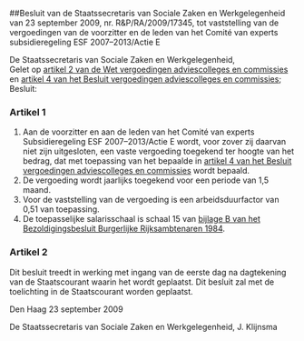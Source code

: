 <meta http-equiv='Content-Type' content='text/html; charset=utf-8' />

##Besluit van de Staatssecretaris van Sociale Zaken en Werkgelegenheid van 23 september 2009, nr. R&P/RA/2009/17345, tot vaststelling van de vergoedingen van de voorzitter en de leden van het Comité van experts subsidieregeling ESF 2007–2013/Actie E

De Staatssecretaris van Sociale Zaken en Werkgelegenheid,  
Gelet op [artikel 2 van de Wet vergoedingen adviescolleges en commissies](../../../../../../../../../../../../wet/wet/vergoedingen/adviescolleges/en/commissies/BWBR0024775/README.md) en [artikel 4 van het Besluit vergoedingen adviescolleges en commissies](../../../../../../../../../../../../AMvB/besluit/vergoedingen/adviescolleges/en/commissies/BWBR0025279/README.md);
Besluit:    

### Artikel  1  

1.  Aan de voorzitter en aan de leden van het Comité van experts Subsidieregeling ESF 2007–2013/Actie E wordt, voor zover zij daarvan niet zijn uitgesloten, een vaste vergoeding toegekend ter hoogte van het bedrag, dat met toepassing van het bepaalde in [artikel 4 van het Besluit vergoedingen adviescolleges en commissies](../../../../../../../../../../../../AMvB/besluit/vergoedingen/adviescolleges/en/commissies/BWBR0025279/README.md) wordt bepaald.   
2.  De vergoeding wordt jaarlijks toegekend voor een periode van 1,5 maand.   
3.  Voor de vaststelling van de vergoeding is een arbeidsduurfactor van 0,51 van toepassing.   
4.  De toepasselijke salarisschaal is schaal 15 van [bijlage B van het Bezoldigingsbesluit Burgerlijke Rijksambtenaren 1984](../../../../../../../../../../../../AMvB/bezoldigingsbesluit/burgerlijke/rijksambtenaren/1984/BWBR0003630/README.md).  

### Artikel  2  

Dit besluit treedt in werking met ingang van de eerste dag na dagtekening van de Staatscourant waarin het wordt geplaatst. 
Dit besluit zal met de toelichting in de Staatscourant worden geplaatst.   

Den Haag 
23 september 2009   

De 
Staatssecretaris van Sociale Zaken en Werkgelegenheid, 
J. Klijnsma     
